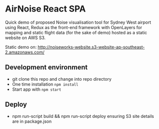 # AirNoise React SPA
Quick demo of proposed Noise visualisation tool for Sydney West airport using React, Redux as the front-end framework with OpenLayers for mapping and static flight data (for the sake of demo) hosted as a static website on AWS S3.

Static demo on: http://noiseworks-website.s3-website-ap-southeast-2.amazonaws.com/

## Development environment
* git clone this repo and change into repo directory
* One time installation ```npm install```
* Start app with ```npm start```

## Deploy
* npm run-script build && npm run-script deploy ensuring S3 site details are in package.json

